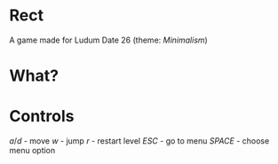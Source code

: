 Rect
===

A game made for Ludum Date 26 (theme: *Minimalism*)

What?
===


Controls
===
*a*/*d* - move
*w* - jump
*r* - restart level
*ESC* - go to menu
*SPACE* - choose menu option
